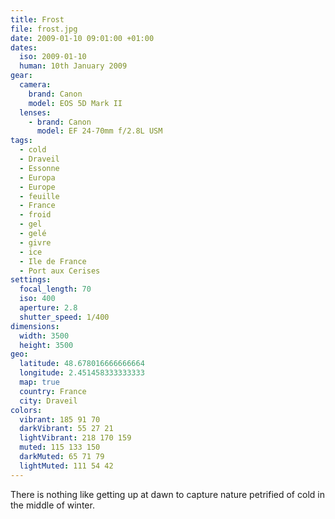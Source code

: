 ```yaml
---
title: Frost
file: frost.jpg
date: 2009-01-10 09:01:00 +01:00
dates:
  iso: 2009-01-10
  human: 10th January 2009
gear:
  camera:
    brand: Canon
    model: EOS 5D Mark II
  lenses:
    - brand: Canon
      model: EF 24-70mm f/2.8L USM
tags:
  - cold
  - Draveil
  - Essonne
  - Europa
  - Europe
  - feuille
  - France
  - froid
  - gel
  - gelé
  - givre
  - ice
  - Ile de France
  - Port aux Cerises
settings:
  focal_length: 70
  iso: 400
  aperture: 2.8
  shutter_speed: 1/400
dimensions:
  width: 3500
  height: 3500
geo:
  latitude: 48.678016666666664
  longitude: 2.451458333333333
  map: true
  country: France
  city: Draveil
colors:
  vibrant: 185 91 70
  darkVibrant: 55 27 21
  lightVibrant: 218 170 159
  muted: 115 133 150
  darkMuted: 65 71 79
  lightMuted: 111 54 42
---
```


There is nothing like getting up at dawn to capture nature petrified of cold in the middle of winter.
